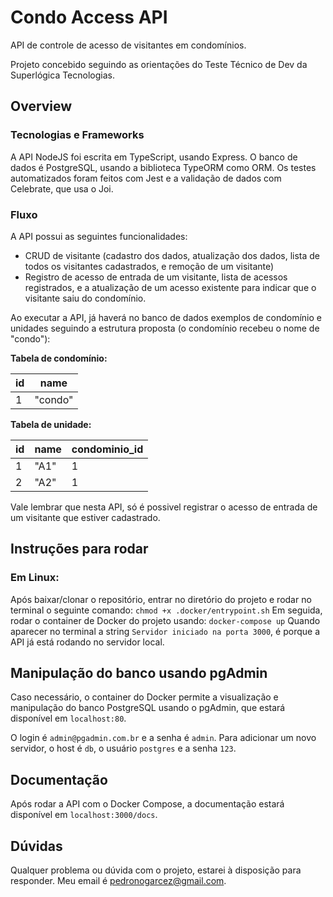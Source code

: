 # Condo Access API
API de controle de acesso de visitantes em condomínios.

Projeto concebido seguindo as orientações do Teste Técnico de Dev da Superlógica Tecnologias.

## Overview
### Tecnologias e Frameworks
A API NodeJS foi escrita em TypeScript, usando Express. O banco de dados é PostgreSQL, usando a biblioteca TypeORM como ORM. Os testes automatizados foram feitos com Jest e a validação de dados com Celebrate, que usa o Joi.

### Fluxo
A API possui as seguintes funcionalidades:
* CRUD de visitante (cadastro dos dados, atualização dos dados, lista de todos os visitantes cadastrados, e remoção de um visitante)
* Registro de acesso de entrada de um visitante, lista de acessos registrados, e a atualização de um acesso existente para indicar que o visitante saiu do condomínio.

Ao executar a API, já haverá no banco de dados exemplos de condomínio e unidades seguindo a estrutura proposta (o condomínio recebeu o nome de "condo"):

**Tabela de condomínio:**

| id  | name |
| ------------- | ------------- |
| 1  | "condo"  |

**Tabela de unidade:**

| id  | name | condominio_id
| ------------- | ------------- | -------------
| 1  | "A1"  | 1
| 2  | "A2"  | 1

Vale lembrar que nesta API, só é possivel registrar o acesso de entrada de um visitante que estiver cadastrado.

## Instruções para rodar
### Em Linux:
Após baixar/clonar o repositório, entrar no diretório do projeto e rodar no terminal o seguinte comando:
```chmod +x .docker/entrypoint.sh```
Em seguida, rodar o container de Docker do projeto usando:
```docker-compose up```
Quando aparecer no terminal a string ```Servidor iniciado na porta 3000```, é porque a API já está rodando no servidor local.

## Manipulação do banco usando pgAdmin
Caso necessário, o container do Docker permite a visualização e manipulação do banco PostgreSQL usando o pgAdmin, que estará disponível em ```localhost:80```.

O login é ```admin@pgadmin.com.br``` e a senha é ```admin```. Para adicionar um novo servidor, o host é ```db```, o usuário ```postgres``` e a senha ```123```.

## Documentação
Após rodar a API com o Docker Compose, a documentação estará disponível em ```localhost:3000/docs```.

## Dúvidas
Qualquer problema ou dúvida com o projeto, estarei à disposição para responder. Meu email é pedronogarcez@gmail.com.